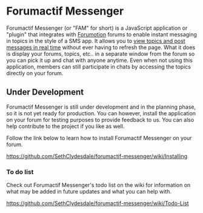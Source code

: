 # Forumactif Messenger
Forumactif Messenger (or "FAM" for short) is a JavaScript application or "plugin" that integrates with [Forumotion](https://www.forumotion.com/) forums to enable instant messaging in topics in the style of a SMS app. It allows you to [view topics and post messages in real time](https://i58.servimg.com/u/f58/18/21/41/30/w4f56y10.gif) without ever having to refresh the page. What it does is display your forums, topics, etc.. in a separate window from the forum so you can pick it up and chat with anyone anytime. Even when not using this application, members can still participate in chats by accessing the topics directly on your forum.


## Under Development
Forumactif Messenger is still under development and in the planning phase, so it is not yet ready for production. You can however, install the application on your forum for testing purposes to provide feedback to us. You can also help contribute to the project if you like as well.

Follow the link below to learn how to install Forumactif Messenger on your forum.

https://github.com/SethClydesdale/forumactif-messenger/wiki/Installing


### To do list
Check out Forumactif Messenger's todo list on the wiki for information on what may be added in future updates and what you can help with.

https://github.com/SethClydesdale/forumactif-messenger/wiki/Todo-List
